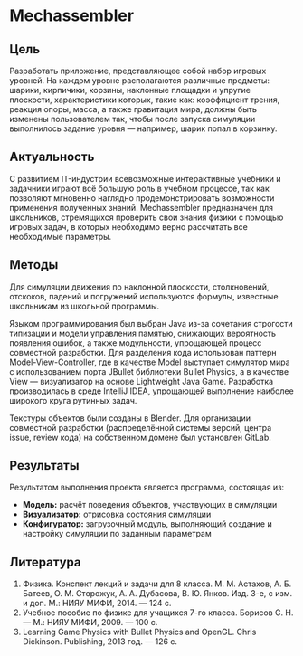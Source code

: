 # Mechassembler

## Цель
Разработать приложение, представляющее собой набор игровых уровней. На каждом уровне располагаются различные предметы: шарики, кирпичики, корзины, наклонные площадки и упругие плоскости, характеристики которых, такие как: коэффициент трения, реакция опоры, масса, а также гравитация мира, должны быть изменены пользователем так, чтобы после запуска симуляции выполнилось задание уровня — например, шарик попал в корзинку.

## Актуальность
С развитием IT-индустрии всевозможные интерактивные учебники и задачники играют всё большую роль в учебном процессе, так как позволяют мгновенно наглядно продемонстрировать возможности применения полученных знаний. Mechassembler предназначен  для школьников, стремящихся проверить свои знания физики с помощью игровых задач, в которых необходимо верно рассчитать все необходимые параметры.

## Методы
Для симуляции движения по наклонной плоскости, столкновений, отскоков, падений и погружений используются формулы, известные школьникам из школьной программы.

Языком программирования был выбран Java из-за сочетания строгости типизации и модели управления памятью, снижающих вероятность появления ошибок, а также модульности, упрощающей процесс совместной разработки. Для разделения кода использован паттерн Model-View-Controller, где в качестве Model выступает симулятор мира с использованием порта JBullet библиотеки Bullet Physics, а в качестве View — визуализатор на основе Lightweight Java Game. Разработка производилась в среде IntelliJ IDEA, упрощающей выполнение наиболее широкого круга рутинных задач.

Текстуры объектов были созданы в Blender. Для организации совместной разработки (распределённой системы версий, центра issue, review кода) на собственном домене был установлен GitLab.

## Результаты
Результатом выполнения проекта является программа, состоящая из:
* __Модель:__ расчёт поведения объектов, участвующих в симуляции
* __Визуализатор:__ отрисовка состояния симуляции
* __Конфигуратор:__ загрузочный модуль, выполняющий создание и настройку симуляции по заданным параметрам

## Литература
1. Физика. Конспект лекций и задачи для 8 класса. М. М. Астахов, А. Б. Батеев, О. М. Сторожук, А. А. Дубасова, В. Ю. Янков. Изд. 3-е, с изм. и доп. М.: НИЯУ МИФИ, 2014. — 124 с.
2. Учебное пособие по физике для учащихся 7-го класса. Борисов С. Н. — М.: НИЯУ МИФИ, 2009. — 100 с.
3. Learning Game Physics with Bullet Physics and OpenGL. Chris Dickinson. Publishing, 2013 год. — 126 с.